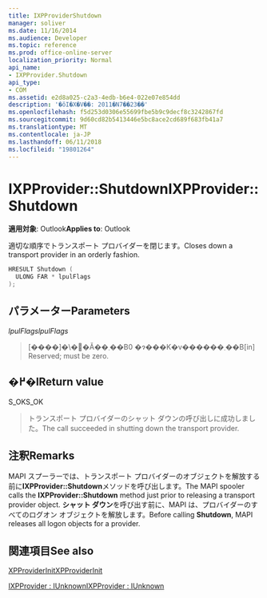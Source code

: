 ```yaml
---
title: IXPProviderShutdown
manager: soliver
ms.date: 11/16/2014
ms.audience: Developer
ms.topic: reference
ms.prod: office-online-server
localization_priority: Normal
api_name:
- IXPProvider.Shutdown
api_type:
- COM
ms.assetid: e2d8a025-c2a3-4edb-b6e4-022e07e854dd
description: '�ŏI�X�V��: 2011�N7��23��'
ms.openlocfilehash: f5d253d0306e55699fbe5b9c9decf8c3242867fd
ms.sourcegitcommit: 9d60cd82b5413446e5bc8ace2cd689f683fb41a7
ms.translationtype: MT
ms.contentlocale: ja-JP
ms.lasthandoff: 06/11/2018
ms.locfileid: "19801264"
---
```

# <a name="ixpprovidershutdown"></a><span data-ttu-id="246e4-103">IXPProvider::Shutdown</span><span class="sxs-lookup"><span data-stu-id="246e4-103">IXPProvider::Shutdown</span></span>

  
  
<span data-ttu-id="246e4-104">**適用対象**: Outlook</span><span class="sxs-lookup"><span data-stu-id="246e4-104">**Applies to**: Outlook</span></span> 
  
<span data-ttu-id="246e4-105">適切な順序でトランスポート プロバイダーを閉じます。</span><span class="sxs-lookup"><span data-stu-id="246e4-105">Closes down a transport provider in an orderly fashion.</span></span>
  
```cpp
HRESULT Shutdown (
  ULONG FAR * lpulFlags
);
```

## <a name="parameters"></a><span data-ttu-id="246e4-106">パラメーター</span><span class="sxs-lookup"><span data-stu-id="246e4-106">Parameters</span></span>

 <span data-ttu-id="246e4-107">_lpulFlags_</span><span class="sxs-lookup"><span data-stu-id="246e4-107">_lpulFlags_</span></span>
  
> <span data-ttu-id="246e4-108">[����]�\�񂳂�Ă��܂��B0 �ɂ���K�v������܂��B</span><span class="sxs-lookup"><span data-stu-id="246e4-108">[in] Reserved; must be zero.</span></span>
    
## <a name="return-value"></a><span data-ttu-id="246e4-109">�߂�l</span><span class="sxs-lookup"><span data-stu-id="246e4-109">Return value</span></span>

<span data-ttu-id="246e4-110">S_OK</span><span class="sxs-lookup"><span data-stu-id="246e4-110">S_OK</span></span> 
  
> <span data-ttu-id="246e4-111">トランスポート プロバイダーのシャット ダウンの呼び出しに成功しました。</span><span class="sxs-lookup"><span data-stu-id="246e4-111">The call succeeded in shutting down the transport provider.</span></span>
    
## <a name="remarks"></a><span data-ttu-id="246e4-112">注釈</span><span class="sxs-lookup"><span data-stu-id="246e4-112">Remarks</span></span>

<span data-ttu-id="246e4-113">MAPI スプーラーでは、トランスポート プロバイダーのオブジェクトを解放する前に**IXPProvider::Shutdown**メソッドを呼び出します。</span><span class="sxs-lookup"><span data-stu-id="246e4-113">The MAPI spooler calls the **IXPProvider::Shutdown** method just prior to releasing a transport provider object.</span></span> <span data-ttu-id="246e4-114">**シャット ダウン**を呼び出す前に、MAPI は、プロバイダーのすべてのログオン オブジェクトを解放します。</span><span class="sxs-lookup"><span data-stu-id="246e4-114">Before calling **Shutdown**, MAPI releases all logon objects for a provider.</span></span>
  
## <a name="see-also"></a><span data-ttu-id="246e4-115">関連項目</span><span class="sxs-lookup"><span data-stu-id="246e4-115">See also</span></span>



[<span data-ttu-id="246e4-116">XPProviderInit</span><span class="sxs-lookup"><span data-stu-id="246e4-116">XPProviderInit</span></span>](xpproviderinit.md)
  
[<span data-ttu-id="246e4-117">IXPProvider : IUnknown</span><span class="sxs-lookup"><span data-stu-id="246e4-117">IXPProvider : IUnknown</span></span>](ixpprovideriunknown.md)

